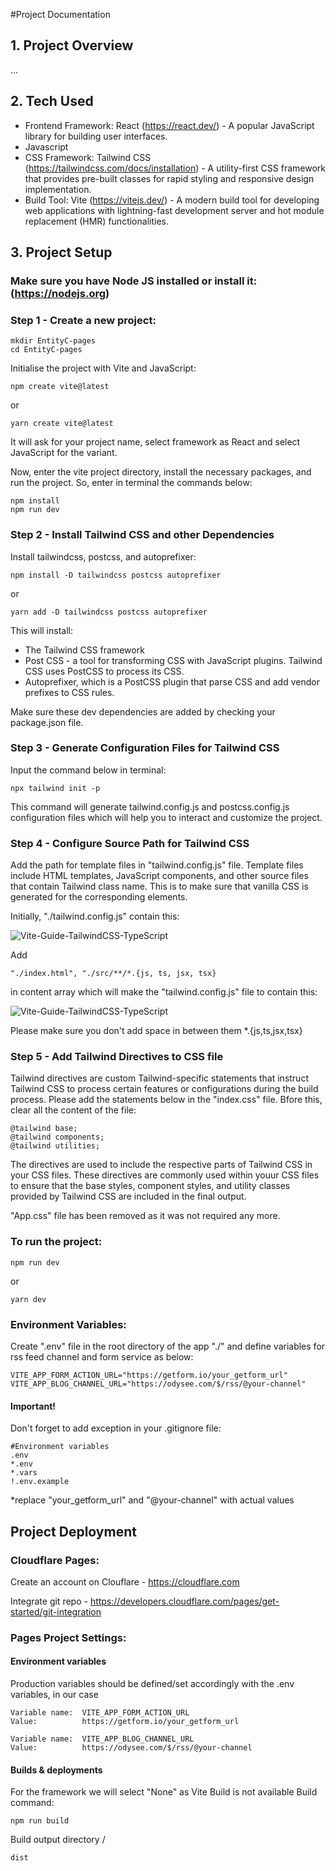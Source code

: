 #Project Documentation

## 1. Project Overview

...

## 2. Tech Used

- Frontend Framework: React (https://react.dev/) - A popular JavaScript library for building user interfaces.
- Javascript
- CSS Framework: Tailwind CSS (https://tailwindcss.com/docs/installation) - A utility-first CSS framework that provides pre-built classes for rapid styling and responsive design implementation.
- Build Tool: Vite (https://vitejs.dev/) - A modern build tool for developing web applications with lightning-fast development server and hot module replacement (HMR) functionalities.

## 3. Project Setup

### Make sure you have Node JS installed or install it: (https://nodejs.org)

### Step 1 - Create a new project:

```
mkdir EntityC-pages
cd EntityC-pages
```

Initialise the project with Vite and JavaScript:

```
npm create vite@latest
```

or

```
yarn create vite@latest
```

It will ask for your project name, select framework as React and select JavaScript for the variant.

Now, enter the vite project directory, install the necessary packages, and run the project. So, enter in terminal the commands below:

```
npm install
npm run dev
```

### Step 2 - Install Tailwind CSS and other Dependencies

Install tailwindcss, postcss, and autoprefixer:

```
npm install -D tailwindcss postcss autoprefixer
```

or

```
yarn add -D tailwindcss postcss autoprefixer
```

This will install:

- The Tailwind CSS framework
- Post CSS - a tool for transforming CSS with JavaScript plugins. Tailwind CSS uses PostCSS to process its CSS.
- Autoprefixer, which is a PostCSS plugin that parse CSS and add vendor prefixes to CSS rules.

Make sure these dev dependencies are added by checking your package.json file.

### Step 3 - Generate Configuration Files for Tailwind CSS

Input the command below in terminal:

```
npx tailwind init -p
```

This command will generate tailwind.config.js and postcss.config.js configuration files which will help you to interact and customize the project.

### Step 4 - Configure Source Path for Tailwind CSS

Add the path for template files in "tailwind.config.js" file. Template files include HTML templates, JavaScript components, and other source files that contain Tailwind class name. This is to make sure that vanilla CSS is generated for the corresponding elements.

Initially, "./tailwind.config.js" contain this:

![Vite-Guide-TailwindCSS-TypeScript](https://miro.medium.com/v2/resize:fit:720/format:webp/1*3IVLfbc4p5ZxWju8T-kjrg.png)

Add

```
"./index.html", "./src/**/*.{js, ts, jsx, tsx}
```

in content array which will make the "tailwind.config.js" file to contain this:

![Vite-Guide-TailwindCSS-TypeScript](https://miro.medium.com/v2/resize:fit:720/format:webp/1*JK6tYJnOHPv9dseEmepEfg.png)

Please make sure you don't add space in between them \*.{js,ts,jsx,tsx}

### Step 5 - Add Tailwind Directives to CSS file

Tailwind directives are custom Tailwind-specific statements that instruct Tailwind CSS to process certain features or configurations during the build process.
Please add the statements below in the "index.css" file. Bfore this, clear all the content of the file:

```
@tailwind base;
@tailwind components;
@tailwind utilities;
```

The directives are used to include the respective parts of Tailwind CSS in your CSS files. These directives are commonly used within youur CSS files to ensure that the base styles, component styles, and utility classes provided by Tailwind CSS are included in the final output.

"App.css" file has been removed as it was not required any more.

### To run the project:

```
npm run dev
```

or

```
yarn dev
```

### Environment Variables:

Create ".env" file in the root directory of the app "./" and define variables for rss feed channel and form service as below:

```
VITE_APP_FORM_ACTION_URL="https://getform.io/your_getform_url"
VITE_APP_BLOG_CHANNEL_URL="https://odysee.com/$/rss/@your-channel"
```

#### Important!

Don't forget to add exception in your .gitignore file:

```
#Environment variables
.env
*.env
*.vars
!.env.example
```

\*replace "your_getform_url" and "@your-channel" with actual values

## Project Deployment

### Cloudflare Pages:

Create an account on Clouflare - https://cloudflare.com

Integrate git repo - https://developers.cloudflare.com/pages/get-started/git-integration

### Pages Project Settings:

#### Environment variables

Production variables should be defined/set accordingly with the .env variables, in our case

```
Variable name:  VITE_APP_FORM_ACTION_URL
Value:          https://getform.io/your_getform_url

Variable name:  VITE_APP_BLOG_CHANNEL_URL
Value:          https://odysee.com/$/rss/@your-channel
```

#### Builds & deployments

For the framework we will select "None" as Vite Build is not available
Build command:

```
npm run build
```

Build output directory
/

```
dist
```
